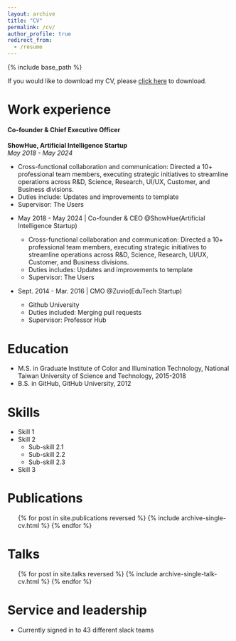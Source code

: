 ```yaml
---
layout: archive
title: "CV"
permalink: /cv/
author_profile: true
redirect_from:
  - /resume
---
```


{% include base_path %}

If you would like to download my CV, please [click here](path_to_your_cv.pdf) to download.



Work experience
======
#### Co-founder & Chief Executive Officer
**ShowHue, Artificial Intelligence Startup**  
*May 2018 - May 2024*

- Cross-functional collaboration and communication: Directed a 10+ professional team members, executing strategic initiatives to streamline operations across R&D, Science, Research, UI/UX, Customer, and Business divisions.
- Duties include: Updates and improvements to template
- Supervisor: The Users

* May 2018 - May 2024 | Co-founder & CEO @ShowHue(Artificial Intelligence Startup)
  * Cross-functional collaboration and communication: Directed a 10+ professional team members, executing strategic initiatives to streamline operations across R&D, Science, Research, UI/UX, Customer, and Business divisions.
  * Duties includes: Updates and improvements to template
  * Supervisor: The Users

* Sept. 2014 - Mar. 2016 | CMO @Zuvio(EduTech Startup)
  * Github University
  * Duties included: Merging pull requests
  * Supervisor: Professor Hub



Education
======
* M.S. in Graduate Institute of Color and Illumination Technology, National Taiwan University of Science and Technology, 2015-2018
* B.S. in GitHub, GitHub University, 2012

Skills
======
* Skill 1
* Skill 2
  * Sub-skill 2.1
  * Sub-skill 2.2
  * Sub-skill 2.3
* Skill 3

Publications
======
  <ul>{% for post in site.publications reversed %}
    {% include archive-single-cv.html %}
  {% endfor %}</ul>
  
Talks
======
  <ul>{% for post in site.talks reversed %}
    {% include archive-single-talk-cv.html  %}
  {% endfor %}</ul>
  
<!-- Teaching
======
  <ul>{% for post in site.teaching reversed %}
    {% include archive-single-cv.html %}
  {% endfor %}</ul> -->
  
Service and leadership
======
* Currently signed in to 43 different slack teams
